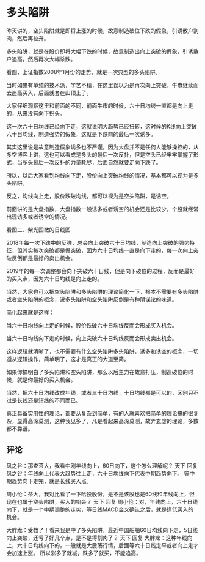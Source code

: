 # 多头陷阱

昨天讲的，空头陷阱就是即将上涨的时候，故意制造破位下跌的假象，引诱散户割肉，然后再拉升。

多头陷阱，就是在股价即将大幅下跌的时候，故意制造出向上突破的假象，引诱散户追高，然后再次大幅杀跌。

看图，上证指数2008年1月份的走势，就是一次典型的多头陷阱。

当时如果有单纯的技术派，学艺不精，在这里误以为是再次向上突破，牛市继续而去追高买入，后面就套在山顶上了。

大家仔细观察这里和前面的不同，前面牛市的时候，六十日均线一直都是向上走的，从来没有向下拐头。

这一次六十日均线已经向下走，这就说明大趋势已经扭转，这时候的K线向上突破六十日均线，制造强势的假象，这就是下跌前的最后一次诱多。

其实这里说是故意制造假象诱多也不严谨，因为大盘并不是任何人能够操控的，从多空博弈上讲，这也可以看成是多头的最后一次反扑，但是空头已经牢牢掌握了形式，当多头最后一次反扑的力量耗尽，后面自然就要走向下跌了。

所以，以后大家看到均线向下走，股价向上突破均线的情况，基本都可以视为是多头陷阱。

反之，均线向上走，股价跌破均线，都可以视为是空头陷阱，是诱空。

前面讲的是大盘指数，大盘指数一般诱多或者诱空的机会还是比较少，个股就经常出现诱多或者诱空的情况。

看图二、紫光国微的日线图

2018年每一次下跌中的反弹，总会向上突破六十日均线，制造向上突破的强势特征，但其实每次突破都是假突破，因为六十日均线一直是向下走的，每一次向上突破反倒都是最好的卖出机会。

2019年的每一次调整都会向下突破六十日线，但是向下破位的过程，反而是最好的买入点，因为六十日均线是向上走的。

当然，大家也可以把空头陷阱和多头陷阱的理论简化一下，根本不需要有多头陷阱或者空头陷阱的概念，说多头陷阱和空头陷阱反倒是有种阴谋论的味道。

简化起来就是这样：

当六十日均线向上走的时候，股价跌破六十日均线反而会形成买入机会。

当六十日均线向下走的时候，向上突破六十日均线反而会形成卖出机会。

这样逻辑就清晰了，也不需要有什么空头陷阱多头陷阱，诱多和诱空的概念，一切遵从逻辑操作，简单明了，这才是真正的大道至简。

如果你搞明白了多头陷阱和空头陷阱，那么以后主力在故意打压，制造破位的时候，就是你最好的买入机会。

当然，把六十日均线改成年线，或者三十日均线，十日均线都是可以的，区别只不过是长线还是短线的不同而已。

真正具备实用性的理论，都要从复杂到简单，有的人就喜欢把简单的理论搞的很复杂，显得高深莫测，这种我见多了，凡是看起来高深莫测，故弄玄虚的理论，多数都不靠谱。

## 评论
风之谷：那查茶大，我看中刚年线向上，60日向下，这个怎么理解呢？
天下 回复 风之谷：年线向上代表大趋势往上走，六十日均线向下代表中期趋势向下。
等中期趋势向下走完，就是长线买入点。

周小伦：茶大，我对比看了一下哈投股份，是不是该股也是60线和年线向上，但现在也属于空头陷阱，买入的机会？
天下 回复 周小伦：对，年线向上，六十日线向下，就是一个中期调整的走势，等日线MACD金叉确认之后，就是逢低买入的机会。


大胖龙：受教了！看来我是中了多头陷阱，最近中国船舶60日均线向下走，5日线向上突破，还亏了好几个点，是不是得割肉了？
天下 回复 大胖龙：这种年线向上，六十日均线向下的，一般就是大震荡行情，后面等六十日线走平或者向上走才会加速上涨。
所以涨多了就减，跌多了就买，不能追高。
